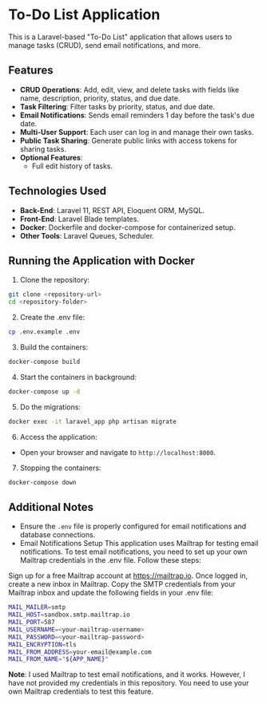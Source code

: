 # To-Do List Application

This is a Laravel-based "To-Do List" application that allows users to manage tasks (CRUD), send email notifications, and more.

## Features

- **CRUD Operations**: Add, edit, view, and delete tasks with fields like name, description, priority, status, and due date.
- **Task Filtering**: Filter tasks by priority, status, and due date.
- **Email Notifications**: Sends email reminders 1 day before the task's due date.
- **Multi-User Support**: Each user can log in and manage their own tasks.
- **Public Task Sharing**: Generate public links with access tokens for sharing tasks.
- **Optional Features**:
  - Full edit history of tasks.

## Technologies Used

- **Back-End**: Laravel 11, REST API, Eloquent ORM, MySQL.
- **Front-End**: Laravel Blade templates.
- **Docker**: Dockerfile and docker-compose for containerized setup.
- **Other Tools**: Laravel Queues, Scheduler.

## Running the Application with Docker

1. Clone the repository:
  ```bash
  git clone <repository-url>
  cd <repository-folder>
  ```

2. Create the .env file:
  ```bash
  cp .env.example .env
  ```

3. Build the containers:
  ```bash
  docker-compose build
  ```

4. Start the containers in background:
  ```bash
  docker-compose up -d
  ```

5. Do the migrations:
  ```bash
  docker exec -it laravel_app php artisan migrate
  ```

6. Access the application:
  - Open your browser and navigate to `http://localhost:8000`.

7. Stopping the containers:
  ```bash
  docker-compose down
  ```

## Additional Notes

- Ensure the `.env` file is properly configured for email notifications and database connections.
- Email Notifications Setup
This application uses Mailtrap for testing email notifications. To test email notifications, you need to set up your own Mailtrap credentials in the .env file. Follow these steps:

Sign up for a free Mailtrap account at https://mailtrap.io.
Once logged in, create a new inbox in Mailtrap.
Copy the SMTP credentials from your Mailtrap inbox and update the following fields in your .env file:
  ```bash
  MAIL_MAILER=smtp
  MAIL_HOST=sandbox.smtp.mailtrap.io
  MAIL_PORT=587
  MAIL_USERNAME=<your-mailtrap-username>
  MAIL_PASSWORD=<your-mailtrap-password>
  MAIL_ENCRYPTION=tls
  MAIL_FROM_ADDRESS=your-email@example.com
  MAIL_FROM_NAME="${APP_NAME}"
  ```
**Note**: I used Mailtrap to test email notifications, and it works. However, I have not provided my credentials in this repository. You need to use your own Mailtrap credentials to test this feature.

